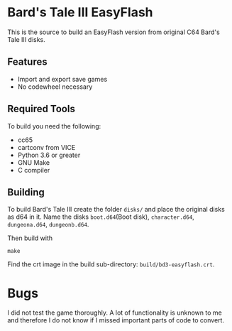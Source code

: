 # Bard's Tale III EasyFlash
This is the source to build an EasyFlash version from original C64 
Bard's Tale III disks.

## Features
* Import and export save games
* No codewheel necessary

## Required Tools
To build you need the following:
* cc65
* cartconv from VICE
* Python 3.6 or greater
* GNU Make
* C compiler

## Building
To build Bard's Tale III create the folder `disks/` and place the
original disks as d64 in it. Name the disks `boot.d64`(Boot disk), 
`character.d64`, `dungeona.d64`, `dungeonb.d64`.

Then build with

```
make
```

Find the crt image in the build sub-directory:
`build/bd3-easyflash.crt`.


# Bugs

I did not test the game thoroughly. A lot of functionality is
unknown to me and therefore I do not know if I missed important
parts of code to convert.
